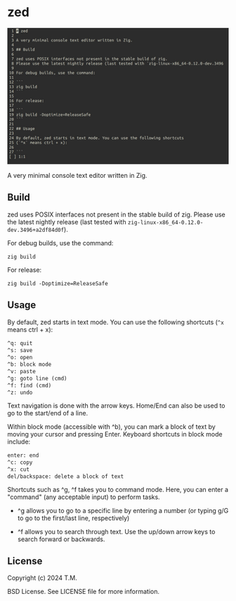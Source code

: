 # zed  


![](/docs/preview.jpg)

A very minimal console text editor written in Zig.

## Build

zed uses POSIX interfaces not present in the stable build of zig.
Please use the latest nightly release (last tested with `zig-linux-x86_64-0.12.0-dev.3496+a2df84d0f`).

For debug builds, use the command:

```
zig build
```

For release:

```
zig build -Doptimize=ReleaseSafe
```

## Usage

By default, zed starts in text mode. You can use the following shortcuts
(`^x` means ctrl + x):

```
^q: quit
^s: save
^o: open
^b: block mode
^v: paste
^g: goto line (cmd)
^f: find (cmd)
^z: undo
```

Text navigation is done with the arrow keys. Home/End can also be used
to go to the start/end of a line.

Within block mode (accessible with ^b), you can mark a block of text by moving
your cursor and pressing Enter. Keyboard shortcuts in block mode include:

```
enter: end
^c: copy
^x: cut
del/backspace: delete a block of text
```

Shortcuts such as ^g, ^f takes you to command mode. Here, you can
enter a "command" (any acceptable input) to perform tasks.

* ^g allows you to go to a specific line by entering a number (or typing
g/G to go to the first/last line, respectively)

* ^f allows you to search through text. Use the up/down arrow keys to
search forward or backwards.

## License

Copyright (c) 2024 T.M.

BSD License. See LICENSE file for more information.
